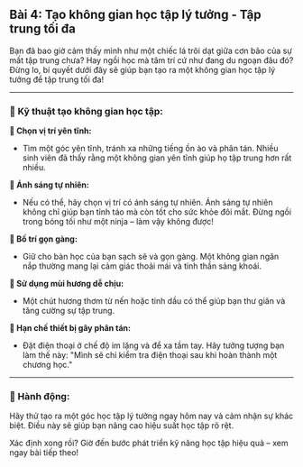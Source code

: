 ## Bài 4: Tạo không gian học tập lý tưởng - Tập trung tối đa

Bạn đã bao giờ cảm thấy mình như một chiếc lá trôi dạt giữa cơn bão của sự mất tập trung chưa? Hay ngồi học mà tâm trí cứ như đang du ngoạn đâu đó? Đừng lo, bí quyết dưới đây sẽ giúp bạn tạo ra một không gian học tập lý tưởng để tập trung tối đa!

---

### 📌 Kỹ thuật tạo không gian học tập:

**🔹 Chọn vị trí yên tĩnh:**
- Tìm một góc yên tĩnh, tránh xa những tiếng ồn ào và phân tán. Nhiều sinh viên đã thấy rằng một không gian yên tĩnh giúp họ tập trung hơn rất nhiều.

**🔹 Ánh sáng tự nhiên:**
- Nếu có thể, hãy chọn vị trí có ánh sáng tự nhiên. Ánh sáng tự nhiên không chỉ giúp bạn tỉnh táo mà còn tốt cho sức khỏe đôi mắt. Đừng ngồi trong bóng tối như một ninja – làm vậy không được!

**🔹 Bố trí gọn gàng:**
- Giữ cho bàn học của bạn sạch sẽ và gọn gàng. Một không gian ngăn nắp thường mang lại cảm giác thoải mái và tinh thần sảng khoái.

**🔹 Sử dụng mùi hương dễ chịu:**
- Một chút hương thơm từ nến hoặc tinh dầu có thể giúp bạn thư giãn và tăng cường sự tập trung.

**🔹 Hạn chế thiết bị gây phân tán:**
- Đặt điện thoại ở chế độ im lặng và để xa tầm tay. Hãy tưởng tượng bạn làm thế này: "Mình sẽ chỉ kiểm tra điện thoại sau khi hoàn thành một chương học."

---

### 🚀 Hành động:

Hãy thử tạo ra một góc học tập lý tưởng ngay hôm nay và cảm nhận sự khác biệt. Điều này sẽ giúp bạn nâng cao hiệu suất học tập rõ rệt.

Xác định xong rồi? Giờ đến bước phát triển kỹ năng học tập hiệu quả – xem ngay bài tiếp theo!